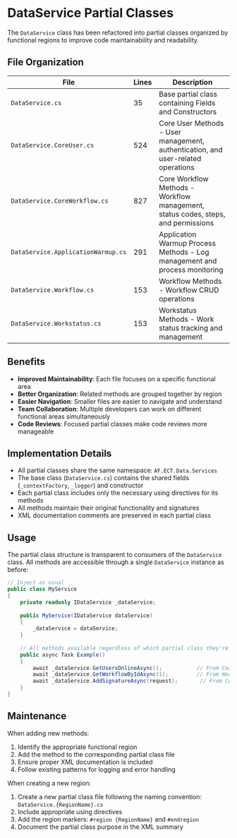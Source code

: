 # DataService Partial Classes

The `DataService` class has been refactored into partial classes organized by functional regions to improve code maintainability and readability.

## File Organization

| File | Lines | Description |
|------|-------|-------------|
| `DataService.cs` | 35 | Base partial class containing Fields and Constructors |
| `DataService.CoreUser.cs` | 524 | Core User Methods - User management, authentication, and user-related operations |
| `DataService.CoreWorkflow.cs` | 827 | Core Workflow Methods - Workflow management, status codes, steps, and permissions |
| `DataService.ApplicationWarmup.cs` | 291 | Application Warmup Process Methods - Log management and process monitoring |
| `DataService.Workflow.cs` | 153 | Workflow Methods - Workflow CRUD operations |
| `DataService.Workstatus.cs` | 153 | Workstatus Methods - Work status tracking and management |

## Benefits

- **Improved Maintainability**: Each file focuses on a specific functional area
- **Better Organization**: Related methods are grouped together by region
- **Easier Navigation**: Smaller files are easier to navigate and understand
- **Team Collaboration**: Multiple developers can work on different functional areas simultaneously
- **Code Reviews**: Focused partial classes make code reviews more manageable

## Implementation Details

- All partial classes share the same namespace: `AF.ECT.Data.Services`
- The base class (`DataService.cs`) contains the shared fields (`_contextFactory`, `_logger`) and constructor
- Each partial class includes only the necessary using directives for its methods
- All methods maintain their original functionality and signatures
- XML documentation comments are preserved in each partial class

## Usage

The partial class structure is transparent to consumers of the `DataService` class. All methods are accessible through a single `DataService` instance as before:

```csharp
// Inject as usual
public class MyService
{
    private readonly IDataService _dataService;
    
    public MyService(IDataService dataService)
    {
        _dataService = dataService;
    }
    
    // All methods available regardless of which partial class they're in
    public async Task Example()
    {
        await _dataService.GetUsersOnlineAsync();           // From CoreUser
        await _dataService.GetWorkflowByIdAsync(1);         // From Workflow
        await _dataService.AddSignatureAsync(request);       // From CoreWorkflow
    }
}
```

## Maintenance

When adding new methods:
1. Identify the appropriate functional region
2. Add the method to the corresponding partial class file
3. Ensure proper XML documentation is included
4. Follow existing patterns for logging and error handling

When creating a new region:
1. Create a new partial class file following the naming convention: `DataService.{RegionName}.cs`
2. Include appropriate using directives
3. Add the region markers: `#region {RegionName}` and `#endregion`
4. Document the partial class purpose in the XML summary

